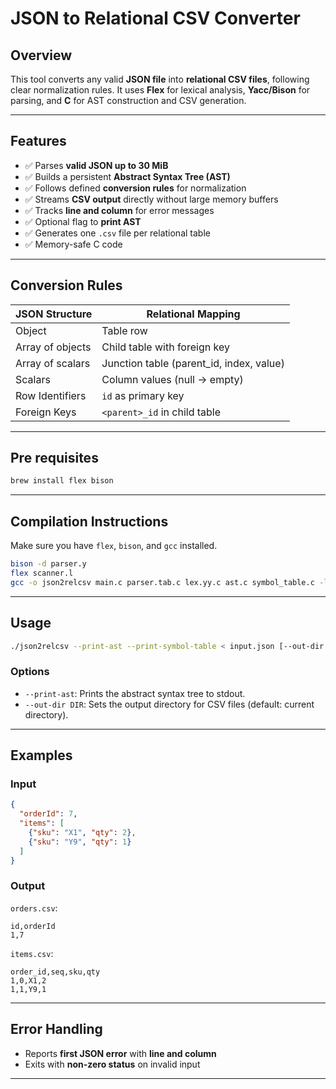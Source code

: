 # JSON to Relational CSV Converter

## Overview

This tool converts any valid **JSON file** into **relational CSV files**, following clear normalization rules. It uses **Flex** for lexical analysis, **Yacc/Bison** for parsing, and **C** for AST construction and CSV generation.

---

## Features

* ✅ Parses **valid JSON up to 30 MiB**
* ✅ Builds a persistent **Abstract Syntax Tree (AST)**
* ✅ Follows defined **conversion rules** for normalization
* ✅ Streams **CSV output** directly without large memory buffers
* ✅ Tracks **line and column** for error messages
* ✅ Optional flag to **print AST**
* ✅ Generates one `.csv` file per relational table
* ✅ Memory-safe C code

---

## Conversion Rules

| JSON Structure   | Relational Mapping                        |
| ---------------- | ----------------------------------------- |
| Object           | Table row                                 |
| Array of objects | Child table with foreign key              |
| Array of scalars | Junction table (parent\_id, index, value) |
| Scalars          | Column values (null → empty)              |
| Row Identifiers  | `id` as primary key                       |
| Foreign Keys     | `<parent>_id` in child table              |

---

## Pre requisites
```sh
brew install flex bison
```

---

## Compilation Instructions

Make sure you have `flex`, `bison`, and `gcc` installed.

```bash
bison -d parser.y
flex scanner.l
gcc -o json2relcsv main.c parser.tab.c lex.yy.c ast.c symbol_table.c -ly -ll
```

---

## Usage

```bash
./json2relcsv --print-ast --print-symbol-table < input.json [--out-dir DIR]
```

### Options

* `--print-ast`: Prints the abstract syntax tree to stdout.
* `--out-dir DIR`: Sets the output directory for CSV files (default: current directory).

---

## Examples

### Input

```json
{
  "orderId": 7,
  "items": [
    {"sku": "X1", "qty": 2},
    {"sku": "Y9", "qty": 1}
  ]
}
```

### Output

`orders.csv`:

```
id,orderId
1,7
```

`items.csv`:

```
order_id,seq,sku,qty
1,0,X1,2
1,1,Y9,1
```

---

## Error Handling

* Reports **first JSON error** with **line and column**
* Exits with **non-zero status** on invalid input

---



